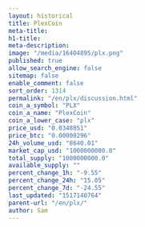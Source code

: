 ```yaml
---
layout: historical
title: PlexCoin
meta-title: 
h1-title: 
meta-description: 
image: "/media/16404895/plx.png"
published: true
allow_search_engine: false
sitemap: false
enable_comment: false
sort_order: 1314
permalink: "/en/plx/discussion.html"
coin_a_symbol: "PLX"
coin_a_name: "PlexCoin"
coin_a_lower_case: "plx"
price_usd: "0.0348051"
price_btc: "0.00000296"
24h_volume_usd: "8640.01"
market_cap_usd: "1000000000.0"
total_supply: "1000000000.0"
available_supply: ""
percent_change_1h: "-9.55"
percent_change_24h: "15.05"
percent_change_7d: "-24.55"
last_updated: "1517140764"
parent-url: "/en/plx/"
author: Sam
---
```


